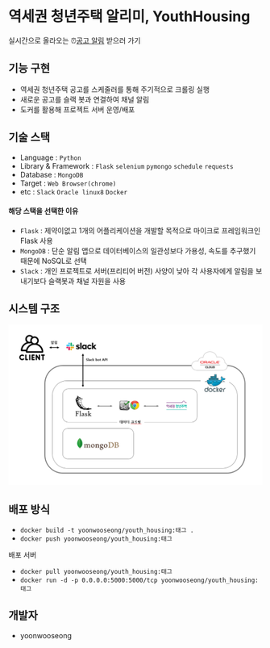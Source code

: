 # 역세권 청년주택 알리미, YouthHousing

실시간으로 올라오는 ⏰<a href="http://152.67.221.211:5000/" target="_blank">공고 알림</a> 받으러 가기

## 기능 구현
 - 역세권 청년주택 공고를 스케줄러를 통해 주기적으로 크롤링 실행
 - 새로운 공고를 슬랙 봇과 연결하여 채널 알림
 - 도커를 활용해 프로젝트 서버 운영/배포

## 기술 스택
 - Language : `Python`
 - Library & Framework : `Flask` `selenium` `pymongo` `schedule` `requests`
 - Database : `MongoDB`
 - Target : `Web Browser(chrome)`
 - etc : `Slack` `Oracle linux8` `Docker`
 
####  해당 스택을 선택한 이유
 - `Flask` : 제약이없고 1개의 어플리케이션을 개발할 목적으로 마이크로 프레임워크인 Flask 사용
 - `MongoDB` : 단순 알림 앱으로 데이터베이스의 일관성보다 가용성, 속도를 추구했기 때문에 NoSQL로 선택
 - `Slack` : 개인 프로젝트로 서버(프리티어 버전) 사양이 낮아 각 사용자에게 알림을 보내기보다 슬랙봇과 채널 자원을 사용
 
## 시스템 구조

![시스템 구조도](img/SystemStructure.png)

## 배포 방식

 - `docker build -t yoonwooseong/youth_housing:태그 .`
 - `docker push yoonwooseong/youth_housing:태그`
 
 배포 서버
 - `docker pull yoonwooseong/youth_housing:태그`
 - `docker run -d -p 0.0.0.0:5000:5000/tcp yoonwooseong/youth_housing:태그`

## 개발자
 - yoonwooseong
